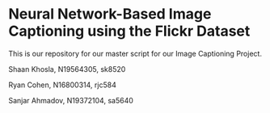 # Neural Network-Based Image Captioning using the Flickr Dataset

This is our repository for our master script for our Image Captioning Project. 

Shaan Khosla, N19564305, sk8520

Ryan Cohen, N16800314, rjc584

Sanjar Ahmadov, N19372104, sa5640
